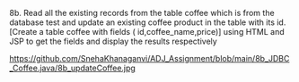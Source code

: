 8b. Read all the existing records from the table coffee which is from the database test and update an  existing coffee product in the table with its id. [Create a table coffee with fields  ( id,coffee_name,price)] using HTML and JSP to get the fields and display the results respectively 

https://github.com/SnehaKhanaganvi/ADJ_Assignment/blob/main/8b_JDBC_Coffee.java/8b_updateCoffee.jpg
